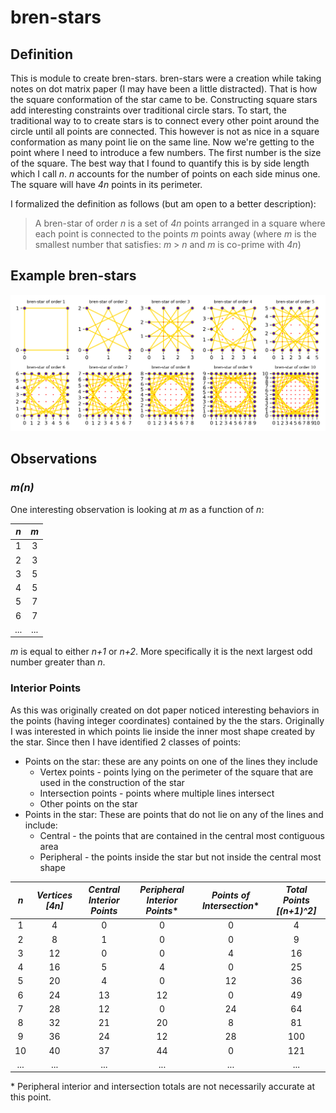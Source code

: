 # bren-stars
## Definition
This is module to create bren-stars. bren-stars were a creation while taking notes on dot matrix paper (I may have 
been a little distracted).  That is how the square conformation of the star came to be.  Constructing square stars add 
interesting constraints over traditional circle stars. To start, the traditional way to to create stars is to connect 
every other point around the circle until all points are connected.  This however is not as nice in a square 
conformation as many point lie on the same line. Now we're getting to the point where I need to introduce a few numbers.
The first number is the size of the square. The best way that I found to quantify this is by side length which I call _n_.
_n_ accounts for the number of points on each side minus one. The square will have _4n_ points in its perimeter.

I formalized the definition as follows (but am open to a better description):

> A bren-star of order _n_ is a set of _4n_ points arranged in a square where each point is connected to the points _m_ 
  points away (where _m_ is the smallest number that satisfies: _m_ > _n_ and  _m_ is co-prime with _4n_)

## Example bren-stars
![bren-stars](brenstars1-10.png?raw=true "brenstars 1 thru 10")


## Observations
### _m(n)_
One interesting observation is looking at _m_ as a function of _n_:

| _n_   | _m_   |
|:-----:|:-----:|
| 1     | 3     |
| 2     | 3     |
| 3     | 5     |
| 4     | 5     |
| 5     | 7     |
| 6     | 7     |
| ...   | ...   |

_m_ is equal to either _n+1_ or _n+2_. More specifically it is the next largest odd number greater than _n_.

### Interior Points
As this was originally created on dot paper noticed interesting behaviors in the points (having integer 
coordinates) contained by the the stars. Originally I was interested in which points lie inside the inner most shape 
created by the star.  Since then I have identified 2 classes of points:
 + Points on the star: these are any points on one of the lines they include
   - Vertex points - points lying on the perimeter of the square that are used in the construction of the star
   - Intersection points - points where multiple lines intersect
   - Other points on the star
 + Points in the star:  These are points that do not lie on any of the lines and include:
   - Central - the points that are contained in the central most contiguous area
   - Peripheral - the points inside the star but not inside the central most shape

| _n_   | _Vertices [4n]_ | _Central Interior Points_ | _Peripheral Interior Points_* | _Points of Intersection_* | _Total Points [(n+1)^2]_ |
|:-----:|:---------------:|:-------------------------:|:-----------------------------:|:-------------------------:|:--------------:|
| 1     |  4              |  0                        |  0                            |  0                        |   4
| 2     |  8              |  1                        |  0                            |  0                        |   9
| 3     | 12              |  0                        |  0                            |  4                        |  16
| 4     | 16              |  5                        |  4                            |  0                        |  25
| 5     | 20              |  4                        |  0                            | 12                        |  36
| 6     | 24              | 13                        | 12                            |  0                        |  49
| 7     | 28              | 12                        |  0                            | 24                        |  64
| 8     | 32              | 21                        | 20                            |  8                        |  81
| 9     | 36              | 24                        | 12                            | 28                        | 100
| 10    | 40              | 37                        | 44                            |  0                        | 121
| ...   | ...             | ...                       | ...                           | ...                       | ...

\* Peripheral interior and intersection totals are not necessarily accurate at this point.